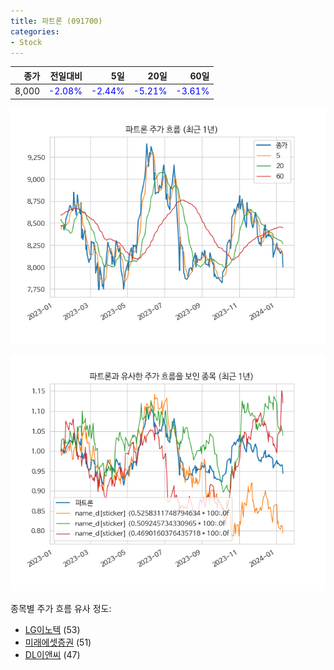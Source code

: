 ```yaml
---
title: 파트론 (091700)
categories:
- Stock
---
```


|종가|전일대비|5일|20일|60일|
|---:|-------:|--:|---:|---:|
|8,000|<span style="color: blue">-2.08%</span>|<span style="color: blue">-2.44%</span>|<span style="color: blue">-5.21%</span>|<span style="color: blue">-3.61%</span>|


<!-- more -->

![091700](/assets/images/stock/091700.png)

![091700](/assets/images/stock/091700_sim.png)

종목별 주가 흐름 유사 정도:
- [LG이노텍](/stock/011070/) (53)
- [미래에셋증권](/stock/006800/) (51)
- [DL이앤씨](/stock/375500/) (47)